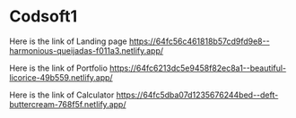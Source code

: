 # Codsoft1
Here is the link of Landing page https://64fc56c461818b57cd9fd9e8--harmonious-queijadas-f011a3.netlify.app/

Here is the link of Portfolio https://64fc6213dc5e9458f82ec8a1--beautiful-licorice-49b559.netlify.app/

Here is the link of Calculator https://64fc5dba07d1235676244bed--deft-buttercream-768f5f.netlify.app/
